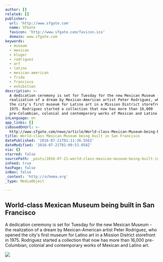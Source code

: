 ```yaml
---
author: []
related: []
publisher:
  url: 'http://www.sfgate.com'
  name: SFGate
  favicon: 'http://www.sfgate.com/favicon.ico'
  domain: www.sfgate.com
keywords:
  - museum
  - mexican
  - kluger
  - rodriguez
  - art
  - latino
  - mexican-american
  - frida
  - francisco
  - exhibition
description: >-
  A dedication ceremony is set for Tuesday for the new Mexican Museum - the
  realization of a dream by Mexican-American artist Peter Rodriguez, who opened
  the city's first museum for Latino art in a Mission District storefront in
  1975. Rodriguez started a collection that now has more than 16,000
  pre-Columbian, colonial and contemporary works of Mexican and Latino art.
inLanguage: en
app_links: []
isBasedOnUrl: >-
  http://www.sfgate.com/news/article/World-class-Mexican-Museum-being-built-in-San-8384420.php
title: World-class Mexican Museum being built in San Francisco
datePublished: '2016-07-21T01:11:36.556Z'
dateModified: '2016-07-21T01:09:53.058Z'
via: {}
starred: false
sourcePath: _posts/2016-07-21-world-class-mexican-museum-being-built-in-san-francisco.md
inFeed: true
hasPage: false
inNav: false
_context: 'http://schema.org'
_type: MediaObject

---
```

<article style=""><h1>World-class Mexican Museum being built in San Francisco</h1><p>A dedication ceremony is set for Tuesday for the new Mexican Museum - the realization of a dream by Mexican-American artist Peter Rodriguez, who opened the city's first museum for Latino art in a Mission District storefront in 1975. Rodriguez started a collection that now has more than 16,000 pre-Columbian, colonial and contemporary works of Mexican and Latino art.</p><img src="http://ww1.hdnux.com/photos/50/23/21/10564680/3/rawImage.jpg" /></article>